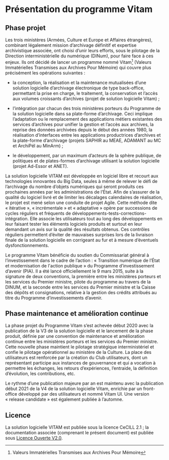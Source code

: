 # Présentation du programme Vitam

Phase projet
------------

Les trois ministères (Armées, Culture et Europe et Affaires étrangères), combinant légalement mission d’archivage définitif et expertise archivistique associée, ont choisi d’unir leurs efforts, sous le pilotage de la Direction interministérielle du numérique (DINum), pour faire face à ces enjeux. Ils ont décidé de lancer un programme nommé Vitam[^1] (Valeurs Immatérielles Transmises aux Archives Pour Mémoire) qui couvre plus précisément les opérations suivantes :

-   la conception, la réalisation et la maintenance mutualisées d’une solution logicielle d’archivage électronique de type back-office, permettant la prise en charge, le traitement, la conservation et l’accès aux volumes croissants d’archives (projet de solution logicielle Vitam) ;

-   l’intégration par chacun des trois ministères porteurs du Programme de la solution logicielle dans sa plate-forme d’archivage. Ceci implique l’adaptation ou le remplacement des applications métiers existantes des services d’archives pour unifier la gestion et l’accès aux archives, la reprise des données archivées depuis le début des années 1980, la réalisation d’interfaces entre les applications productrices d’archives et la plate-forme d’archivage (projets SAPHIR au MEAE, ADAMANT au MC et ArchiPél au MinArm) ;

-   le développement, par un maximum d’acteurs de la sphère publique, de politiques et de plates-formes d’archivage utilisant la solution logicielle (projet Ad-Essor et ANET).

La solution logicielle VITAM est développée en logiciel libre et recourt aux technologies innovantes du Big Data, seules à même de relever le défi de l’archivage du nombre d’objets numériques qui seront produits ces prochaines années par les administrations de l’État. Afin de s’assurer de la qualité du logiciel livré et de limiter les décalages calendaires de réalisation, le projet est mené selon une conduite de projet Agile. Cette méthode dite « itérative », « incrémentale » et « adaptative » opère par successions de cycles réguliers et fréquents de développements-tests-corrections-intégration. Elle associe les utilisateurs tout au long des développements en leur faisant tester les éléments logiciels produits et surtout en leur demandant un avis sur la qualité des résultats obtenus. Ces contrôles réguliers permettent d’éviter de mauvaises surprises lors de la livraison finale de la solution logicielle en corrigeant au fur et à mesure d’éventuels dysfonctionnements.

Le programme Vitam bénéficie du soutien du Commissariat général à l’investissement dans le cadre de l’action : « Transition numérique de l’État et modernisation de l'action publique » du Programme d’investissement d’avenir (PIA). Il a été lancé officiellement le 9 mars 2015, suite à la signature de deux conventions, la première entre les ministères porteurs et les services du Premier ministre, pilote du programme au travers de la DINUM, et la seconde entre les services du Premier ministre et la Caisse des dépôts et consignations, relative à la gestion des crédits attribués au titre du Programme d’investissements d’avenir.

Phase maintenance et amélioration continue
---------------------------------------------

La phase projet du Programme Vitam s’est achevée début 2020 avec la publication de la V3 de la solution logicielle et le lancement de la phase produit, définie par une convention de maintenance et amélioration continue entre les ministères porteurs et les services du Premier ministre. Cette nouvelle phase maintient le pilotage stratégique interministériel et confie le pilotage opérationnel au ministère de la Culture. La place des utilisateurs est renforcée par la création du Club utilisateurs, dont un représentant participe aux instances de gouvernance et qui a vocation à permettre les échanges, les retours d’expériences, l’entraide, la définition d’évolution, les contributions, etc.

Le rythme d’une publication majeure par an est maintenu avec la publication début 2021 de la V4 de la solution logicielle Vitam, enrichie par un front-office développé par des utilisateurs et nommé Vitam UI. Une version « release candidate » est également publiée à l’automne.

Licence
-------

La solution logicielle VITAM est publiée sous la licence CeCILL 2.1 ; la documentation associée (comprenant le présent document) est publiée sous [Licence Ouverte V2.0](https://www.etalab.gouv.fr/wp-content/uploads/2017/04/ETALAB-Licence-Ouverte-v2.0.pdf).


[^1]: Valeurs Immatérielles Transmises aux Archives Pour Mémoire
